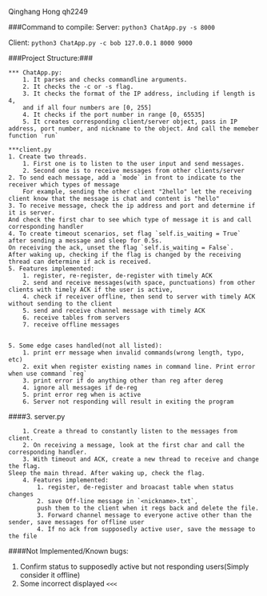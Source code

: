 Qinghang Hong qh2249

###Command to compile:
Server:
`python3 ChatApp.py -s 8000`

Client:
`python3 ChatApp.py -c bob 127.0.0.1 8000 9000`

###Project Structure:###
    
    *** ChatApp.py: 
        1. It parses and checks commandline arguments. 
        2. It checks the -c or -s flag.
        3. It checks the format of the IP address, including if length is 4, 
        and if all four numbers are [0, 255]
        4. It checks if the port number in range [0, 65535]
        5. It creates corresponding client/server object, pass in IP address, port number, and nickname to the object. And call the memeber function `run`

    ***client.py
    1. Create two threads. 
        1. First one is to listen to the user input and send messages.
        2. Second one is to receive messages from other clients/server
    2. To send each message, add a `mode` in front to indicate to the receiver which types of message
        For example, sending the other client "2hello" let the receiving client know that the message is chat and content is "hello"
    3. To receive message, check the ip address and port and determine if it is server. 
    And check the first char to see which type of message it is and call corresponding handler
    4. To create timeout scenarios, set flag `self.is_waiting = True` after sending a message and sleep for 0.5s. 
    On receiving the ack, unset the flag `self.is_waiting = False`. 
    After waking up, checking if the flag is changed by the receiving thread can determine if ack is received.
    5. Features implemented:
        1. register, re-register, de-register with timely ACK
        2. send and receive messages(with space, punctuations) from other clients with timely ACK if the user is active, 
        4. check if receiver offline, then send to server with timely ACK without sending to the client
        5. send and receive channel message with timely ACK
        6. receive tables from servers
        7. receive offline messages
         

    5. Some edge cases handled(not all listed):
        1. print err message when invalid commands(wrong length, typo, etc)
        2. exit when register existing names in command line. Print error when use command `reg` 
        3. print error if do anything other than reg after dereg
        4. ignore all messages if de-reg
        5. print error reg when is active
        6. Server not responding will result in exiting the program

####3. server.py

        1. Create a thread to constantly listen to the messages from client.
        2. On receiving a message, look at the first char and call the corresponding handler.
        3. With timeout and ACK, create a new thread to receive and change the flag. 
    Sleep the main thread. After waking up, check the flag.
        4. Features implemented:
            1. register, de-register and broacast table when status changes
            2. save Off-line message in `<nickname>.txt`, 
            push them to the client when it regs back and delete the file.
            3. Forward channel message to everyone active other than the sender, save messages for offline user
            4. If no ack from supposedly active user, save the message to the file

####Not Implemented/Known bugs:

1. Confirm status to supposedly active but not responding users(Simply consider it offline)
2. Some incorrect displayed `<<<`
